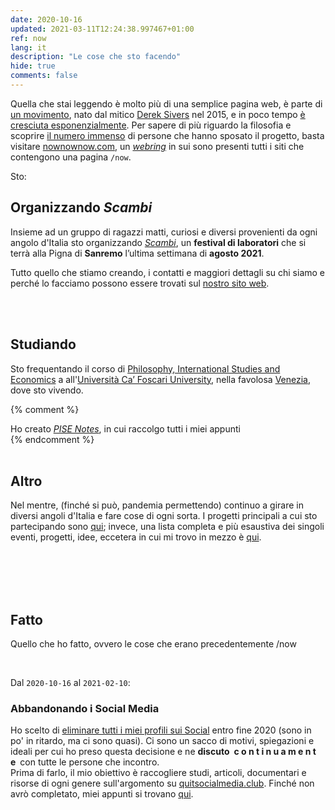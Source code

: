 ```yaml
---
date: 2020-10-16
updated: 2021-03-11T12:24:38.997467+01:00
ref: now
lang: it
description: "Le cose che sto facendo"
hide: true
comments: false
---
```

<div class="blue box">
	Quella che stai leggendo è molto più di una semplice pagina web, è parte di <a href="https://sive.rs/nowff" title="Now page - Derek Sivers"  target="_blank">un movimento</a>, nato dal mitico <a href="https://sive.rs" title="Derek Sivers’ personal website"  target="_blank">Derek Sivers</a> nel 2015,  e in poco tempo <a href="https://sive.rs/now3"  target="_blank">è cresciuta esponenzialmente</a>. Per sapere di più riguardo la filosofia e scoprire <a href="https://nownownow.com" title="NowNowNow"  target="_blank">il numero immenso</a> di persone che hanno sposato il progetto, basta visitare <a href="https://nownownow.com/about" title="About NowNowNow"  target="_blank">nownownow.com</a>, un <a href="https://it.wikipedia.org/wiki/Webring"  target="_blank" title="Webring su Wikipedia"><i>webring</i></a> in sui sono presenti tutti i siti che contengono una pagina <code>/now</code>.
</div>

Sto:

## Organizzando <cite>Scambi</cite>

Insieme ad un gruppo di ragazzi matti, curiosi e diversi provenienti da ogni angolo d'Italia sto organizzando [<cite>Scambi</cite>](https://scambi.org "Scambi"), un **festival di laboratori** che si terrà alla Pigna di **Sanremo** l’ultima settimana di **agosto 2021**.

Tutto quello che stiamo creando, i contatti e maggiori dettagli su chi siamo e perché lo facciamo possono essere trovati sul [nostro sito web](https://scambi.org "Scambi").

<br>
<br>

## Studiando

Sto frequentando il corso di [Philosophy, International Studies and Economics](https://unive.it/pise "la pagina del PISE sul sito di Ca' Foscari") a all'[Università Ca’ Foscari University](https://unive.it "il sito web di Ca' Foscari"), nella favolosa [Venezia](https://www.comune.venezia.it/ "Sito web del comune di Venezia"), dove sto vivendo.

{% comment %}
<div class="blue box">
	Ho creato <cite><a href="https://pise-notes.club"  target="_blank" title="PISE notes">PISE Notes</a></cite>, in cui raccolgo tutti i miei appunti
</div>
{% endcomment %}

<br>
<br>

## Altro

Nel mentre, (finché si può, pandemia permettendo) continuo a girare in diversi angoli d'Italia e fare cose di ogni sorta. I progetti principali a cui sto partecipando sono [qui](/cose "Cose"); invece, una lista completa e più esaustiva dei singoli eventi, progetti, idee, eccetera in cui mi trovo in mezzo è [qui](/tutto "Tutto").

<br>
<br>
<br>
<br>

## Fatto

Quello che ho fatto, ovvero le cose che erano precedentemente /now

<br>

Dal `2020-10-16` al `2021-02-10`:

### Abbandonando i Social Media

Ho scelto di <u class="double">eliminare tutti i miei profili sui Social</u> entro fine 2020 (sono in po' in ritardo, ma ci sono quasi). Ci sono un sacco di motivi, spiegazioni e ideali per cui ho preso questa decisione e ne **discuto&ensp;c o n t i n u a m e n t e**&ensp;con tutte le persone che incontro.\
Prima di farlo, il mio obiettivo è raccogliere studi, articoli, documentari e risorse di ogni genere sull'argomento su [quitsocialmedia.club](https://quitsocialmedia.club "Quit Social Media"). Finché non avrò completato, miei appunti si trovano [qui](https://quitsocialmedia.club/notes "Quit Social Media Notes").
